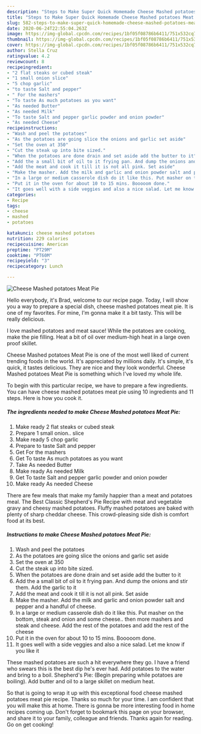```yaml
---
description: "Steps to Make Super Quick Homemade Cheese Mashed potatoes Meat Pie"
title: "Steps to Make Super Quick Homemade Cheese Mashed potatoes Meat Pie"
slug: 582-steps-to-make-super-quick-homemade-cheese-mashed-potatoes-meat-pie
date: 2020-06-24T22:55:04.263Z
image: https://img-global.cpcdn.com/recipes/1bf05f08786b6411/751x532cq70/cheese-mashed-potatoes-meat-pie-recipe-main-photo.jpg
thumbnail: https://img-global.cpcdn.com/recipes/1bf05f08786b6411/751x532cq70/cheese-mashed-potatoes-meat-pie-recipe-main-photo.jpg
cover: https://img-global.cpcdn.com/recipes/1bf05f08786b6411/751x532cq70/cheese-mashed-potatoes-meat-pie-recipe-main-photo.jpg
author: Stella Cruz
ratingvalue: 4.2
reviewcount: 8
recipeingredient:
- "2 flat steaks or cubed steak"
- "1 small onion slice"
- "5 chop garlic"
- "to taste Salt and pepper"
- " For the mashers"
- "To taste As much potatoes as you want"
- "As needed Butter"
- "As needed Milk"
- "To taste Salt and pepper garlic powder and onion powder"
- "As needed Cheese"
recipeinstructions:
- "Wash and peel the potatoes"
- "As the potatoes are going slice the onions and garlic set aside"
- "Set the oven at 350"
- "Cut the steak up into bite sized."
- "When the potatoes are done drain and set aside add the butter to it"
- "Add the a small bit of oil to it frying pan. And dump the onions and stir them. Add the garlic to it"
- "Add the meat and cook it till it is not all pink. Set aside"
- "Make the masher. Add the milk and garlic and onion powder salt and pepper and a handful of cheese."
- "In a large or medium casserole dish do it like this. Put masher on the bottom, steak and onion and some cheese.. then more mashers and steak and cheese. Add the rest of the potatoes and add the rest of the cheese"
- "Put it in the oven for about 10 to 15 mins. Booooom done."
- "It goes well with a side veggies and also a nice salad. Let me know if you like it"
categories:
- Recipe
tags:
- cheese
- mashed
- potatoes

katakunci: cheese mashed potatoes 
nutrition: 229 calories
recipecuisine: American
preptime: "PT29M"
cooktime: "PT60M"
recipeyield: "3"
recipecategory: Lunch

---
```



![Cheese Mashed potatoes Meat Pie](https://img-global.cpcdn.com/recipes/1bf05f08786b6411/751x532cq70/cheese-mashed-potatoes-meat-pie-recipe-main-photo.jpg)

Hello everybody, it's Brad, welcome to our recipe page. Today, I will show you a way to prepare a special dish, cheese mashed potatoes meat pie. It is one of my favorites. For mine, I'm gonna make it a bit tasty. This will be really delicious.

I love mashed potatoes and meat sauce! While the potatoes are cooking, make the pie filling. Heat a bit of oil over medium-high heat in a large oven proof skillet.

Cheese Mashed potatoes Meat Pie is one of the most well liked of current trending foods in the world. It's appreciated by millions daily. It's simple, it's quick, it tastes delicious. They are nice and they look wonderful. Cheese Mashed potatoes Meat Pie is something which I've loved my whole life.


To begin with this particular recipe, we have to prepare a few ingredients. You can have cheese mashed potatoes meat pie using 10 ingredients and 11 steps. Here is how you cook it.

<!--inarticleads1-->

##### The ingredients needed to make Cheese Mashed potatoes Meat Pie:

1. Make ready 2 flat steaks or cubed steak
1. Prepare 1 small onion.. slice
1. Make ready 5 chop garlic
1. Prepare to taste Salt and pepper
1. Get  For the mashers
1. Get To taste As much potatoes as you want
1. Take As needed Butter
1. Make ready As needed Milk
1. Get To taste Salt and pepper garlic powder and onion powder
1. Make ready As needed Cheese


There are few meals that make my family happier than a meat and potatoes meal. The Best Classic Shepherd&#39;s Pie Recipe with meat and vegetable gravy and cheesy mashed potatoes. Fluffy mashed potatoes are baked with plenty of sharp cheddar cheese. This crowd-pleasing side dish is comfort food at its best. 

<!--inarticleads2-->

##### Instructions to make Cheese Mashed potatoes Meat Pie:

1. Wash and peel the potatoes
1. As the potatoes are going slice the onions and garlic set aside
1. Set the oven at 350
1. Cut the steak up into bite sized.
1. When the potatoes are done drain and set aside add the butter to it
1. Add the a small bit of oil to it frying pan. And dump the onions and stir them. Add the garlic to it
1. Add the meat and cook it till it is not all pink. Set aside
1. Make the masher. Add the milk and garlic and onion powder salt and pepper and a handful of cheese.
1. In a large or medium casserole dish do it like this. Put masher on the bottom, steak and onion and some cheese.. then more mashers and steak and cheese. Add the rest of the potatoes and add the rest of the cheese
1. Put it in the oven for about 10 to 15 mins. Booooom done.
1. It goes well with a side veggies and also a nice salad. Let me know if you like it


These mashed potatoes are such a hit everywhere they go. I have a friend who swears this is the best dip he&#39;s ever had. Add potatoes to the water and bring to a boil. Shepherd&#39;s Pie: (Begin preparing while potatoes are boiling). Add butter and oil to a large skillet on medium heat. 

So that is going to wrap it up with this exceptional food cheese mashed potatoes meat pie recipe. Thanks so much for your time. I am confident that you will make this at home. There is gonna be more interesting food in home recipes coming up. Don't forget to bookmark this page on your browser, and share it to your family, colleague and friends. Thanks again for reading. Go on get cooking!
